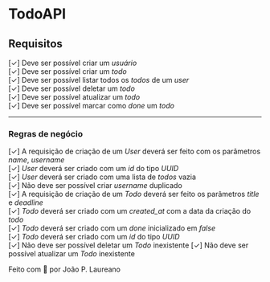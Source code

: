 # TodoAPI

## Requisitos

[✓] Deve ser possível criar um _usuário_ \
[✓] Deve ser possível criar um _todo_ \
[✓] Deve ser possível listar todos os _todos_ de um _user_\
[✓] Deve ser possível deletar um _todo_ \
[✓] Deve ser possível atualizar um _todo_ \
[✓] Deve ser possível marcar como _done_ um _todo_

---

### Regras de negócio

[✓] A requisição de criação de um _User_ deverá ser feito com os parâmetros _name_, _username_ \
[✓] _User_ deverá ser criado com um _id_ do tipo _UUID_ \
[✓] _User_ deverá ser criado com uma lista de _todos_ vazia \
[✓] Não deve ser possível criar _username_ duplicado \
[✓] A requisição de criação de um _Todo_ deverá ser feito os parâmetros _title_ e _deadline_ \
[✓] _Todo_ deverá ser criado com um _created_at_ com a data da criação do _todo_ \
[✓] _Todo_ deverá ser criado com um _done_ inicializado em _false_ \
[✓] _Todo_ deverá ser criado com um _id_ do tipo _UUID_ \
[✓] Não deve ser possível deletar um _Todo_ inexistente
[✓] Não deve ser possível atualizar um _Todo_ inexistente

Feito com 💜 por João P. Laureano
